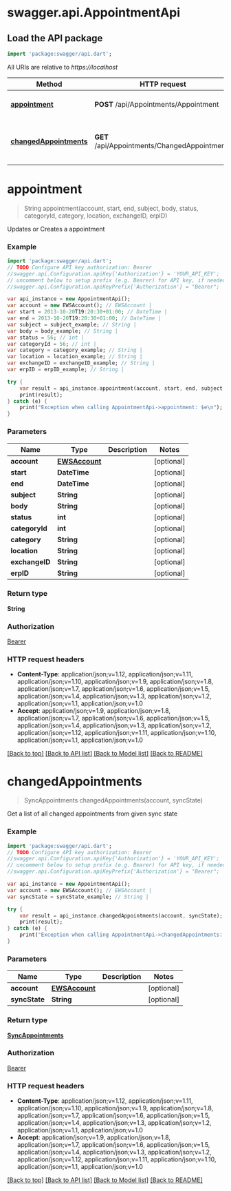 # swagger.api.AppointmentApi

## Load the API package
```dart
import 'package:swagger/api.dart';
```

All URIs are relative to *https://localhost*

Method | HTTP request | Description
------------- | ------------- | -------------
[**appointment**](AppointmentApi.md#appointment) | **POST** /api/Appointments/Appointment | Updates or Creates a appointment
[**changedAppointments**](AppointmentApi.md#changedAppointments) | **GET** /api/Appointments/ChangedAppointments | Get a list of all changed appointments from given sync state


# **appointment**
> String appointment(account, start, end, subject, body, status, categoryId, category, location, exchangeID, erpID)

Updates or Creates a appointment

### Example 
```dart
import 'package:swagger/api.dart';
// TODO Configure API key authorization: Bearer
//swagger.api.Configuration.apiKey{'Authorization'} = 'YOUR_API_KEY';
// uncomment below to setup prefix (e.g. Bearer) for API key, if needed
//swagger.api.Configuration.apiKeyPrefix{'Authorization'} = "Bearer";

var api_instance = new AppointmentApi();
var account = new EWSAccount(); // EWSAccount | 
var start = 2013-10-20T19:20:30+01:00; // DateTime | 
var end = 2013-10-20T19:20:30+01:00; // DateTime | 
var subject = subject_example; // String | 
var body = body_example; // String | 
var status = 56; // int | 
var categoryId = 56; // int | 
var category = category_example; // String | 
var location = location_example; // String | 
var exchangeID = exchangeID_example; // String | 
var erpID = erpID_example; // String | 

try { 
    var result = api_instance.appointment(account, start, end, subject, body, status, categoryId, category, location, exchangeID, erpID);
    print(result);
} catch (e) {
    print("Exception when calling AppointmentApi->appointment: $e\n");
}
```

### Parameters

Name | Type | Description  | Notes
------------- | ------------- | ------------- | -------------
 **account** | [**EWSAccount**](EWSAccount.md)|  | [optional] 
 **start** | **DateTime**|  | [optional] 
 **end** | **DateTime**|  | [optional] 
 **subject** | **String**|  | [optional] 
 **body** | **String**|  | [optional] 
 **status** | **int**|  | [optional] 
 **categoryId** | **int**|  | [optional] 
 **category** | **String**|  | [optional] 
 **location** | **String**|  | [optional] 
 **exchangeID** | **String**|  | [optional] 
 **erpID** | **String**|  | [optional] 

### Return type

**String**

### Authorization

[Bearer](../README.md#Bearer)

### HTTP request headers

 - **Content-Type**: application/json;v=1.12, application/json;v=1.11, application/json;v=1.10, application/json;v=1.9, application/json;v=1.8, application/json;v=1.7, application/json;v=1.6, application/json;v=1.5, application/json;v=1.4, application/json;v=1.3, application/json;v=1.2, application/json;v=1.1, application/json;v=1.0
 - **Accept**: application/json;v=1.9, application/json;v=1.8, application/json;v=1.7, application/json;v=1.6, application/json;v=1.5, application/json;v=1.4, application/json;v=1.3, application/json;v=1.2, application/json;v=1.12, application/json;v=1.11, application/json;v=1.10, application/json;v=1.1, application/json;v=1.0

[[Back to top]](#) [[Back to API list]](../README.md#documentation-for-api-endpoints) [[Back to Model list]](../README.md#documentation-for-models) [[Back to README]](../README.md)

# **changedAppointments**
> SyncAppointments changedAppointments(account, syncState)

Get a list of all changed appointments from given sync state

### Example 
```dart
import 'package:swagger/api.dart';
// TODO Configure API key authorization: Bearer
//swagger.api.Configuration.apiKey{'Authorization'} = 'YOUR_API_KEY';
// uncomment below to setup prefix (e.g. Bearer) for API key, if needed
//swagger.api.Configuration.apiKeyPrefix{'Authorization'} = "Bearer";

var api_instance = new AppointmentApi();
var account = new EWSAccount(); // EWSAccount | 
var syncState = syncState_example; // String | 

try { 
    var result = api_instance.changedAppointments(account, syncState);
    print(result);
} catch (e) {
    print("Exception when calling AppointmentApi->changedAppointments: $e\n");
}
```

### Parameters

Name | Type | Description  | Notes
------------- | ------------- | ------------- | -------------
 **account** | [**EWSAccount**](EWSAccount.md)|  | [optional] 
 **syncState** | **String**|  | [optional] 

### Return type

[**SyncAppointments**](SyncAppointments.md)

### Authorization

[Bearer](../README.md#Bearer)

### HTTP request headers

 - **Content-Type**: application/json;v=1.12, application/json;v=1.11, application/json;v=1.10, application/json;v=1.9, application/json;v=1.8, application/json;v=1.7, application/json;v=1.6, application/json;v=1.5, application/json;v=1.4, application/json;v=1.3, application/json;v=1.2, application/json;v=1.1, application/json;v=1.0
 - **Accept**: application/json;v=1.9, application/json;v=1.8, application/json;v=1.7, application/json;v=1.6, application/json;v=1.5, application/json;v=1.4, application/json;v=1.3, application/json;v=1.2, application/json;v=1.12, application/json;v=1.11, application/json;v=1.10, application/json;v=1.1, application/json;v=1.0

[[Back to top]](#) [[Back to API list]](../README.md#documentation-for-api-endpoints) [[Back to Model list]](../README.md#documentation-for-models) [[Back to README]](../README.md)

